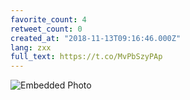 ```yaml
---
favorite_count: 4
retweet_count: 0
created_at: "2018-11-13T09:16:46.000Z"
lang: zxx
full_text: https://t.co/MvPbSzyPAp
---
```


![Embedded Photo](https://twitter-media-coderbyheart.s3.eu-north-1.amazonaws.com/1062273050698231809-Dr3zrqkWwAAO3xM.jpg)
